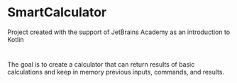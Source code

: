 # SmartCalculator
Project created with the support of JetBrains Academy as an introduction to Kotlin
# 
The goal is to create a calculator that can return results of basic calculations and keep in memory previous inputs, commands, and results.